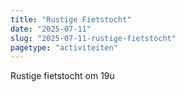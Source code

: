 ```yaml
---
title: "Rustige Fietstocht"
date: "2025-07-11"
slug: "2025-07-11-rustige-fietstocht"
pagetype: "activiteiten"
---
```


Rustige fietstocht om 19u